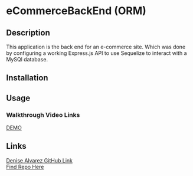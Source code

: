# eCommerceBackEnd (ORM)

## Description

This application is the back end for an e-commerce site. Which was done by configuring a working Express.js API to use Sequelize to interact with a MySQl database.

## Installation

## Usage

### Walkthrough Video Links

[DEMO](youtubelink)

## Links
[Denise Alvarez GitHub Link](https://github.com/denise-alvarez) <br/>
[Find Repo Here](https://github.com/denise-alvarez/eCommerceBackEnd.git)
